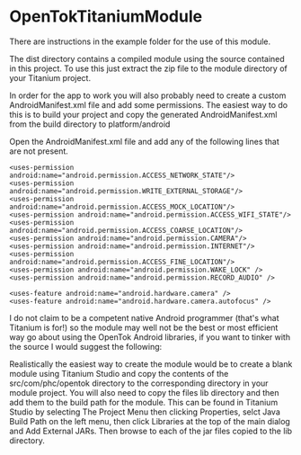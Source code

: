 OpenTokTitaniumModule
=====================

There are instructions in the example folder for the use of this module.

The dist directory contains a compiled module using the source contained in
this project. To use this just extract the zip file to the module directory of
your Titanium project.

In order for the app to work you will also probably need to create a custom AndroidManifest.xml
file and add some permissions.  The easiest way to do this is to build your project and copy the generated AndroidManifest.xml from the build directory to platform/android

Open the AndroidManifest.xml file and add any of the following lines that are not present.

	<uses-permission android:name="android.permission.ACCESS_NETWORK_STATE"/>
	<uses-permission android:name="android.permission.WRITE_EXTERNAL_STORAGE"/>
	<uses-permission android:name="android.permission.ACCESS_MOCK_LOCATION"/>
	<uses-permission android:name="android.permission.ACCESS_WIFI_STATE"/>
	<uses-permission android:name="android.permission.ACCESS_COARSE_LOCATION"/>
	<uses-permission android:name="android.permission.CAMERA"/>
	<uses-permission android:name="android.permission.INTERNET"/>
	<uses-permission android:name="android.permission.ACCESS_FINE_LOCATION"/>
	<uses-permission android:name="android.permission.WAKE_LOCK" />
	<uses-permission android:name="android.permission.RECORD_AUDIO" />
	
	<uses-feature android:name="android.hardware.camera" />
	<uses-feature android:name="android.hardware.camera.autofocus" />


I do not claim to be a competent native Android programmer (that's what Titanium is for!)
so the module may well not be the best or most efficient way go about using the OpenTok
Android libraries, if you want to tinker with the source I would suggest the following: 

Realistically the easiest way to create the module would be to create a
blank module using Titanium Studio and copy the contents of the
src/com/phc/opentok directory to the corresponding directory in your module project.
You will also need to copy the files lib directory and then add them to the build path
for the module.  This can be found in Titanium Studio by selecting The Project Menu
then clicking Properties, selct Java Build Path on the left menu, then click Libraries
at the top of the main dialog and Add External JARs.  Then browse to each of the jar
files copied to the lib directory. 
